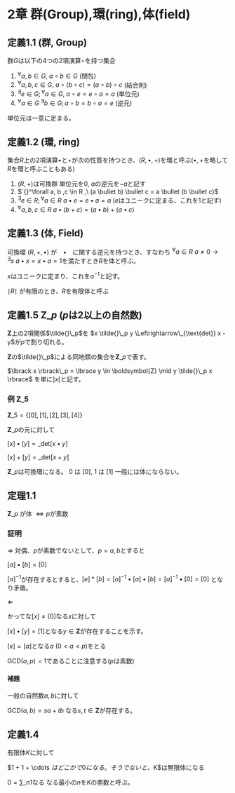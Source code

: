 # 2章 群(Group),環(ring),体(field)

## 定義1.1 (群, Group)

群$G$は以下の4つの2項演算$\circ$を持つ集合

1. ${}^\forall a, b \in G, \  a \circ b \in G$ (閉包)
2. ${}^\forall a, b, c \in G, \  a \circ (b \circ c) = (a \circ b) \circ c$ (結合則)
3. ${}^\exists e \in G ; {}^\forall a \in G, \ a \circ e  = e \circ a = a$ (単位元)
4. ${}^\forall a \in G \ {}^\exists b \in G ; a \circ b = b \circ a = e$ (逆元)

単位元は一意に定まる。
## 定義1.2 (環, ring)

集合$R$上の2項演算$\bullet$と$+$が次の性質を持つとき、$(R, \bullet, +)$を環と呼ぶ($\bullet, +$を略して$R$を環と呼ぶこともある)

1. $(R, +)$は可換群
単位元を$0$, $a$の逆元を$-a$と記す
2. $`{}^\forall a, b ,c \in R ,\ (a \bullet b) \bullet c = a \bullet (b \bullet c)$
3. ${}^\exists e \in R ; {}^\forall a \in R \ a \bullet e = e \bullet a = a$
($e$はユニークに定まる、これを$1$と記す)
4. ${}^\forall a, b, c \in R \ a \bullet (b + c) = (a \bullet b) + (a \bullet c)$

## 定義1.3 (体, Field)

可換環 $(R, +, \bullet)$ が　$\bullet$　に関する逆元を持つとき、すなわち ${}^\forall a \in R \ a \neq 0 \rightarrow {}^\exists x \ a \bullet x = x \bullet a = 1$を満たすとき$R$を体と呼ぶ。

$x$はユニークに定まり、これを$a^{-1}$と記す。

$\mid R \mid$ が有限のとき、$R$を有限体と呼ぶ

## 定義1.5 $\boldsymbol{Z}\_p$ ($p$は$2$以上の自然数)

$\boldsymbol{Z}$上の2項関係$\tilde{}\_p$を $x \tilde{}\_p y \Leftrightarrow\_{\text{det}} x - y$が$p$で割り切れる。

$\boldsymbol{Z}$の$\tilde{}\_p$による同地類の集合を$\boldsymbol{Z}\_p$で表す。

$\lbrack x \rbrack\_p = \lbrace y \in \boldsymbol{Z} \mid y \tilde{}\_p x \rbrace$ を単に$\rbrack x \lbrack$と記す。

### 例 $\boldsymbol{Z}\_5$

$\boldsymbol{Z}\_5 = \lbrace \lbrack 0 \rbrack, \lbrack 1 \rbrack, \lbrack 2 \rbrack, \lbrack 3 \rbrack, \lbrack 4 \rbrack \rbrace$

$\boldsymbol{Z}\_p$の元に対して

$\lbrack x \rbrack \bullet \lbrack y \rbrack =\_{\text{det}} \lbrack x \bullet y \rbrack$

$\lbrack x \rbrack + \lbrack y \rbrack =\_{\text{det}} \lbrack x + y \rbrack$

$\boldsymbol{Z}\_p$は可換環になる。 $0$ は $\lbrack 0 \rbrack$, $1$ は $\lbrack 1 \rbrack$ 一般には体にならない。

## 定理1.1
$\boldsymbol{Z}\_p$ が体 $\Leftrightarrow p$が素数

### 証明
$\Rightarrow$ 対偶、$p$が素数でないとして、$p = a,b$とすると

$\lbrack a \rbrack \bullet \lbrack b \rbrack = \lbrack 0 \rbrack$

$\lbrack a \rbrack^{-1}$が存在するとすると、$\lbrack e \rbrack * \lbrack b \rbrack = \lbrack a \rbrack^{-1} \bullet \lbrack a \rbrack \bullet \lbrack b \rbrack = \lbrack a \rbrack^{-1} \bullet \lbrack 0 \rbrack = \lbrack 0 \rbrack$ となり矛盾。

$\Leftarrow$ 

かってな$\lbrack x \rbrack \neq \lbrack 0 \rbrack$なる$x$に対して

$\lbrack x \rbrack \bullet \lbrack y \rbrack = \lbrack 1 \rbrack$となる$y \in \boldsymbol{Z}$が存在することを示す。

$\lbrack x \rbrack = \lbrack a \rbrack$となる$a \ (0 < a < p)$をとる

$\text{GCD}(a,p) = 1$であることに注意する($p$は素数)

#### 補題

一般の自然数$a,b$に対して

$\text{GCD}(a,b) = sa + tb$ なる$s, t \in \boldsymbol{Z}$が存在する。

## 定義1.4

有限体$K$に対して

$1 + 1 + \cdots $はどこかで$0$になる。そうでないと、$K$は無限体になる

$0 = \sum\_n 1$なる なる最小の$n$を$K$の票数と呼ぶ。

